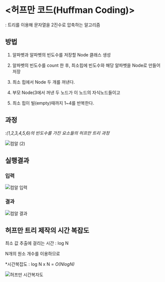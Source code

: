 # <허프만 코드(Huffman Coding)>
  : 트리를 이용해 문자열을 2진수로 압축하는 알고리즘
  
## 방법


1. 알파벳과 알파벳의 빈도수를 저장할 Node 클래스 생성

2. 알파벳의 빈도수를 count 한 후, 최소힙에 빈도수와 해당 알파벳을 Node로 만들어 저장

3. 최소 힙에서 Node 두 개를 꺼낸다.

4. 부모 Node(3에서 꺼낸 두 노드가 이 노드의 자식노드들이고

5. 최소 힙이 빌(empty)때까지 1~4를 반복한다.

  
  
## 과정
:*(1,2,3,4,5,6)의 빈도수를 가진 요소들의 허프만 트리 과정*

  
![컴알 (2)](https://user-images.githubusercontent.com/80369805/114546059-b2482780-9c97-11eb-8375-53d47d2b06b2.png)





## 실행결과

### 입력

![컴알 입력](https://user-images.githubusercontent.com/80369805/114552603-bc6e2400-9c9f-11eb-99ce-3906985e8470.png)

### 결과

![컴알 결과](https://user-images.githubusercontent.com/80369805/114552635-c55ef580-9c9f-11eb-931f-e6021f7a0514.png)


## 허프만 트리 제작의 시간 복잡도
최소 값 추출에 걸리는 시간 : log N

N개의 원소 개수를 이용하므로

*시간복잡도 : log N x N = *O(NlogN)*


![허프만 시간복자도](https://user-images.githubusercontent.com/80369805/114535798-62fbfa00-9c8b-11eb-92bb-e6e41ee39f42.png)



